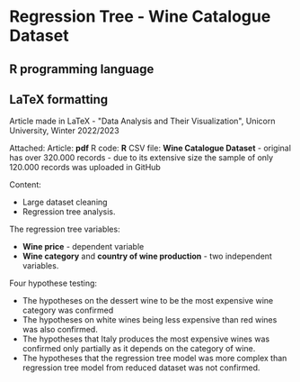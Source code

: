 # Regression Tree - Wine Catalogue Dataset 
## R programming language
## LaTeX formatting
Article made in LaTeX - "Data Analysis and Their Visualization", Unicorn University, Winter 2022/2023

Attached:
Article: **pdf**
R code: **R**
CSV file: **Wine Catalogue Dataset** - original has over 320.000 records - due to its extensive size the sample of only 120.000 records was uploaded in GitHub

Content:
- Large dataset cleaning 
- Regression tree analysis.

The regression tree variables:
- **Wine price** - dependent variable
- **Wine category** and **country of wine production** - two independent variables. 

Four hypothese testing:
- The hypotheses on the dessert wine to be the most expensive wine category was confirmed
- The hypotheses on white wines being less expensive than red wines was also confirmed.
- The hypotheses that Italy produces the most expensive wines was confirmed only partially as it depends on the category of wine.
- The hypotheses that the regression tree model was more complex than regression tree model from reduced dataset was not confirmed.
